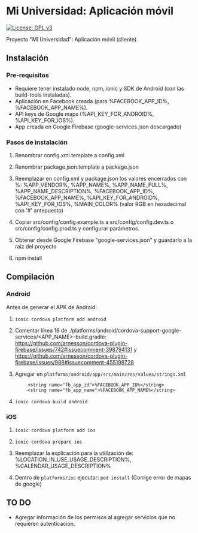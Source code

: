 # Mi Universidad: Aplicación móvil
[![License: GPL v3](https://img.shields.io/badge/License-GPL%20v3-blue.svg)](https://www.gnu.org/licenses/gpl-3.0)

Proyecto "Mi Universidad": Aplicación móvil (cliente)

## Instalación

### Pre-requisitos

* Requiere tener instalado node, npm, ionic y SDK de Android (con las build-tools instaladas).
* Aplicación en Facebook creada (para %FACEBOOK_APP_ID%, %FACEBOOK_APP_NAME%).
* API keys de Google maps (%API_KEY_FOR_ANDROID%, %API_KEY_FOR_IOS%).
* App creada en Google Firebase (google-services.json descargado)

### Pasos de instalación

1. Renombrar config.xml.template a config.xml

2. Renombrar package.json.template a package.json

3. Reemplazar en config.xml y package.json los valores encerrados con %: %APP_VENDOR%, %APP_NAME%, %APP_NAME_FULL%, %APP_NAME_DESCRIPTION%, %FACEBOOK_APP_ID%, %FACEBOOK_APP_NAME%, %API_KEY_FOR_ANDROID%, %API_KEY_FOR_IOS%, %MAIN_COLOR% (valor RGB en hexadecimal con '#' antepuesto)

4. Copiar src/config/config.example.ts a src/config/config.dev.ts o src/config/config.prod.ts y configurar parámetros.

5. Obtener desde Google Firebase "google-services.json" y guardarlo a la raiz del proyecto 

6. npm install

## Compilación

### Android

Antes de generar el APK de Android:

1. `ionic cordova platform add android`

2. Comentar línea 16 de ./platforms/android/cordova-support-google-services/<APP_NAME>-build.gradle: https://github.com/arnesson/cordova-plugin-firebase/issues/742#issuecomment-398794131 y https://github.com/arnesson/cordova-plugin-firebase/issues/988#issuecomment-455198728

3. Agregar en `platforms/android/app/src/main/res/values/strings.xml`
```
        <string name="fb_app_id">%FACEBOOK_APP_ID%</string>
        <string name="fb_app_name">%FACEBOOK_APP_NAME%</string>
```

4. `ionic cordova build android`


### iOS

1. `ionic cordova platform add ios`

2. `ionic cordova prepare ios`

3. Reemplazar la explicación para la utilización de: %LOCATION_IN_USE_USAGE_DESCRIPTION%, %CALENDAR_USAGE_DESCRIPTION%

4. Dentro de `platforms/ios` ejecutar: `pod install` (Corrige error de mapas de google)

## TO DO

* Agregar información de los permisos al agregar servicios que no requieren autenticación.
